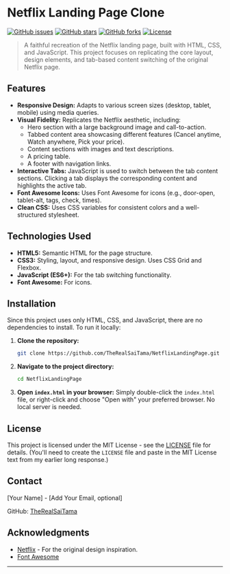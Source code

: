 # Netflix Landing Page Clone

[![GitHub issues](https://img.shields.io/github/issues/TheRealSaiTama/NetflixLandingPage)](https://github.com/TheRealSaiTama/NetflixLandingPage/issues)
[![GitHub stars](https://img.shields.io/github/stars/TheRealSaiTama/NetflixLandingPage)](https://github.com/TheRealSaiTama/NetflixLandingPage/stargazers)
[![GitHub forks](https://img.shields.io/github/forks/TheRealSaiTama/NetflixLandingPage)](https://github.com/TheRealSaiTama/NetflixLandingPage/network)
[![License](https://img.shields.io/badge/license-MIT-blue.svg)](LICENSE)

> A faithful recreation of the Netflix landing page, built with HTML, CSS, and JavaScript.  This project focuses on replicating the core layout, design elements, and tab-based content switching of the original Netflix page.

## Features

*   **Responsive Design:**  Adapts to various screen sizes (desktop, tablet, mobile) using media queries.
*   **Visual Fidelity:**  Replicates the Netflix aesthetic, including:
    *   Hero section with a large background image and call-to-action.
    *   Tabbed content area showcasing different features (Cancel anytime, Watch anywhere, Pick your price).
    *   Content sections with images and text descriptions.
    *   A pricing table.
    *   A footer with navigation links.
*   **Interactive Tabs:**  JavaScript is used to switch between the tab content sections.  Clicking a tab displays the corresponding content and highlights the active tab.
*   **Font Awesome Icons:**  Uses Font Awesome for icons (e.g., door-open, tablet-alt, tags, check, times).
*   **Clean CSS:** Uses CSS variables for consistent colors and a well-structured stylesheet.

## Technologies Used

*   **HTML5:**  Semantic HTML for the page structure.
*   **CSS3:**  Styling, layout, and responsive design.  Uses CSS Grid and Flexbox.
*   **JavaScript (ES6+):**  For the tab switching functionality.
*   **Font Awesome:**  For icons.

## Installation

Since this project uses only HTML, CSS, and JavaScript, there are no dependencies to install.  To run it locally:

1.  **Clone the repository:**

    ```bash
    git clone https://github.com/TheRealSaiTama/NetflixLandingPage.git
    ```

2.  **Navigate to the project directory:**

    ```bash
    cd NetflixLandingPage
    ```

3.  **Open `index.html` in your browser:**  Simply double-click the `index.html` file, or right-click and choose "Open with" your preferred browser. No local server is needed.

## License

This project is licensed under the MIT License - see the [LICENSE](LICENSE) file for details.  (You'll need to create the `LICENSE` file and paste in the MIT License text from my earlier long response.)

## Contact

[Your Name] - [Add Your Email, optional]

GitHub: [TheRealSaiTama](https://github.com/TheRealSaiTama)

## Acknowledgments

*   [Netflix](https://www.netflix.com) - For the original design inspiration.
* [Font Awesome](https://fontawesome.com/)

---
